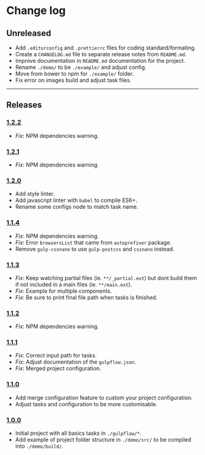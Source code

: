 # Change log

## Unreleased

- Add `.editorconfig` and `.prettierrc` files for coding standard/formating.
- Create a `CHANGELOG.md` file to separate release notes from `README.md`.
- Improve documentation in `README.md` documentation for the project.
- Rename `./demo/` to be `./example/` and adjust config.
- Move from bower to npm for `./example/` folder.
- Fix error on images build and adjust task files.

---

## Releases

### [1.2.2](https://github.com/Essomia/frontend-boilerplate/compare/1.2.1...1.2.2)

- _Fix_: NPM dependencies warning.

### [1.2.1](https://github.com/Essomia/frontend-boilerplate/compare/1.2.0...1.2.1)

- _Fix_: NPM dependencies warning.

### [1.2.0](https://github.com/Essomia/frontend-boilerplate/compare/1.1.4...1.2.0)

- Add style linter.
- Add javascript linter with `babel` to compile ES6+.
- Rename some configs node to match task name.

### [1.1.4](https://github.com/Essomia/frontend-boilerplate/compare/1.1.3...1.1.4)

- _Fix_: NPM dependencies warning.
- _Fix_: Error `browsersList` that came from `autoprefixer` package.
- Remove `gulp-cssnano` to use `gulp-postcss` and `cssnano` instead.

### [1.1.3](https://github.com/Essomia/frontend-boilerplate/compare/1.1.2...1.1.3)

- _Fix_: Keep watching partial files (ie. `**/_partial.ext`) but dont build them if not included in a main files (ie. `**/main.ext`).
- _Fix_: Example for multiple components.
- _Fix_: Be sure to print final file path when tasks is finished.

### [1.1.2](https://github.com/Essomia/frontend-boilerplate/compare/1.1.1...1.1.2)

- _Fix_: NPM dependencies warning.

### [1.1.1](https://github.com/Essomia/frontend-boilerplate/compare/1.1.0...1.1.1)

- _Fix_: Correct input path for tasks.
- _Fix_: Adjust documentation of the `gulpflow.json`.
- _Fix_: Merged project configuration.

### [1.1.0](https://github.com/Essomia/frontend-boilerplate/compare/1.0.0...1.1.0)

- Add merge configuration feature to custom your project configuration.
- Adjust tasks and configuration to be more customisable.

### [1.0.0](https://github.com/Essomia/frontend-boilerplate/tree/1.0.0)

- Initial project with all basics tasks in `./gulpflow/*`.
- Add example of project folder structure in `./demo/src/` to be compiled into `./demo/build/`.
